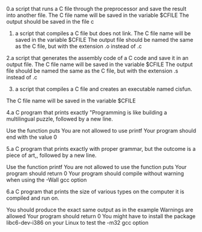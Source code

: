 0.a script that runs a C file through the preprocessor and save the result into another file.
The C file name will be saved in the variable $CFILE
The output should be saved in the file c

1. a script that compiles a C file but does not link.
The C file name will be saved in the variable $CFILE
The output file should be named the same as the C file, but with the extension .o instead of .c

2.a script that generates the assembly code of a C code and save it in an output file.
The C file name will be saved in the variable $CFILE
The output file should be named the same as the C file, but with the extension .s instead of .c

3. a script that compiles a C file and creates an executable named cisfun.

The C file name will be saved in the variable $CFILE

4.a C program that prints exactly "Programming is like building a multilingual puzzle, followed by a new line.

Use the function puts
You are not allowed to use printf
Your program should end with the value 0

5.a C program that prints exactly with proper grammar, but the outcome is a piece of art,, followed by a new line.

Use the function printf
You are not allowed to use the function puts
Your program should return 0
Your program should compile without warning when using the -Wall gcc option

6.a C program that prints the size of various types on the computer it is compiled and run on.

You should produce the exact same output as in the example
Warnings are allowed
Your program should return 0
You might have to install the package libc6-dev-i386 on your Linux to test the -m32 gcc option

